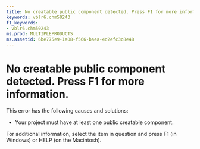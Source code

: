 ```yaml
---
title: No creatable public component detected. Press F1 for more information.
keywords: vblr6.chm50243
f1_keywords:
- vblr6.chm50243
ms.prod: MULTIPLEPRODUCTS
ms.assetid: 6be775e9-1a08-f566-baea-4d2efc3c8e48
---
```



# No creatable public component detected. Press F1 for more information.

This error has the following causes and solutions:



- Your project must have at least one public creatable component.
    

For additional information, select the item in question and press F1 (in Windows) or HELP (on the Macintosh).

